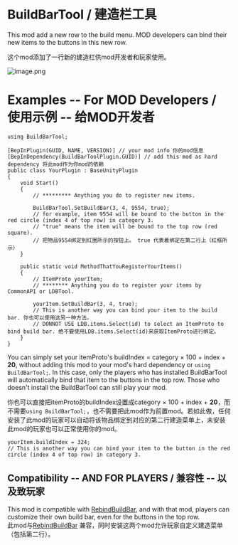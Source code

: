 # BuildBarTool / 建造栏工具

This mod add a new row to the build menu. MOD developers can bind their new items to the buttons in this new row. 

这个mod添加了一行新的建造栏供mod开发者和玩家使用。

![image.png](https://s2.loli.net/2024/06/29/QnxXb9ZvBe3sYWc.png)

# Examples -- For MOD Developers / 使用示例 -- 给MOD开发者
```
using BuildBarTool;

[BepInPlugin(GUID, NAME, VERSION)] // your mod info 你的mod信息
[BepInDependency(BuildBarToolPlugin.GUID)] // add this mod as hard dependency 将此mod作为你mod的依赖
public class YourPlugin : BaseUnityPlugin
{   
    void Start()
    {
        // ********* Anything you do to register new items. 
		
        BuildBarTool.SetBuildBar(3, 4, 9554, true); 
        // for example, item 9554 will be bound to the button in the red circle (index 4 of top row) in category 3. 
        // "true" means the item will be bound to the top row (red square).
        // 把物品9554绑定到红圈所示的按钮上。 true 代表着绑定在第二行上（红框所示）
    }
	
    public static void MethodThatYouRegisterYourItems()
    {
        // ItemProto yourItem;
        // ******** Anything you do to register your items by CommonAPI or LDBTool.
		
        yourItem.SetBuildBar(3, 4, true); 
        // This is another way you can bind your item to the build bar. 你也可以使用这另一种方法。
        // DONNOT USE LDB.items.Select(id) to select an ItemProto to bind build bar. 绝不要使用LDB.items.Select(id)来获取ItemProto进行绑定。
    }
}

```

You can simply set your itemProto's buildIndex = category × 100 + index + **20**, without adding this mod to your mod's hard dependency or `using BuildBarTool;`. In this case, only the players who has installed BuildBarTool will automatically bind that item to the buttons in the top row. Those who doesn't install the BuildBarTool can still play your mod.

你也可以直接把itemProto的buildIndex设置成category × 100 + index + **20**，而不需要`using BuildBarTool;`，也不需要把此mod作为前置mod。若如此做，任何安装了此mod的玩家可以自动将该物品绑定到对应的第二行建造菜单上，未安装此mod的玩家也可以正常使用你的mod。  
```
yourItem.buildIndex = 324; 
// This is another way you can bind your item to the button in the red circle (index 4 of top row) in category 3.
```


## Compatibility -- AND FOR PLAYERS / 兼容性 -- 以及致玩家

This mod is compatible with [RebindBuildBar](https://thunderstore.io/c/dyson-sphere-program/p/kremnev8/RebindBuildBar/), and with that mod, players can customize their own build bar, even for the buttons in the top row.  
此mod与[RebindBuildBar](https://thunderstore.io/c/dyson-sphere-program/p/kremnev8/RebindBuildBar/) 兼容，同时安装这两个mod允许玩家自定义建造菜单（包括第二行）。
